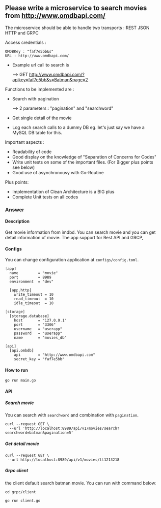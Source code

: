 ## Please write a microservice to search movies from http://www.omdbapi.com/



The microservice should be able to handle two transports : REST JSON HTTP and GRPC

Access credentials :
```
OMDBKey : "faf7e5bb&s"
URL : http://www.omdbapi.com/
```

* Example url call to search is 
   
   --> GET http://www.omdbapi.com/?apikey=faf7e5bb&s=Batman&page=2

Functions to be implemented are :
- Search with pagination 
   
   --> 2 parameters : "pagination" and "searchword"

- Get single detail of the movie
- Log each search calls to a dummy DB eg. let's just say we have a MySQL DB table for this.

Important aspects :
- Readability of code
- Good display on the knowledge of "Separation of Concerns for Codes"
- Write unit tests on some of the important files. (For Bigger plus points see below)
- Good use of asynchronousy with Go-Routine

Plus points:
- Implementation of Clean Architecture is a BIG plus
- Complete Unit tests on all codes

### Answer
#### Description
Get movie information from imdbd. You can search movie and you can get detail information of movie. The app support for Rest API and GRCP, 

#### Configs 
You can change configuration application at `configs/config.toml`.
```
[app]
  name         = "movie"
  port         = 8989
  environment  = "dev"

  [app.http]
    write_timeout = 10
    read_timeout  = 10
    idle_timeout  = 10

[storage]
  [storage.database]
    host       = "127.0.0.1"
    port       = "3306"
    username   = "userapp"
    password   = "userapp"
    name       = "movies_db"

[api]
  [api.ombdb]
    api        = "http://www.omdbapi.com"
    secret_key = "faf7e5bb"
```


#### How to run 
`go run main.go`

#### API
##### Search movie 
You can search with `searchword` and combination with `pagination`.

``` 
curl --request GET \
  --url 'http://localhost:8989/api/v1/movies/search?searchword=batman&pagination=5'

```

##### Get detail movie
 ```
 curl --request GET \
  --url http://localhost:8989/api/v1/movies/tt1213218
  ```
  
##### Grpc client 
the client default search batman movie. You can run with command below:
```
cd grpc/client

go run client.go
```
